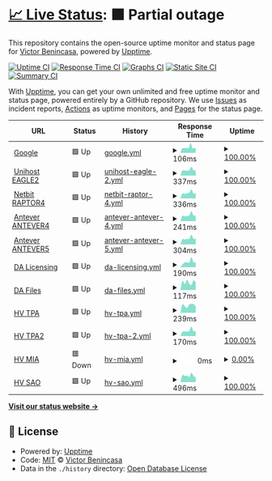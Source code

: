 # [📈 Live Status](https://demo.upptime.js.org): <!--live status--> **🟧 Partial outage**

This repository contains the open-source uptime monitor and status page for [Victor Benincasa](https://br.linkedin.com/in/vbenincasa), powered by [Upptime](https://github.com/upptime/upptime).

[![Uptime CI](https://github.com/vbenincasa/upptime/workflows/Uptime%20CI/badge.svg)](https://github.com/vbenincasa/upptime/actions?query=workflow%3A%22Uptime+CI%22)
[![Response Time CI](https://github.com/vbenincasa/upptime/workflows/Response%20Time%20CI/badge.svg)](https://github.com/vbenincasa/upptime/actions?query=workflow%3A%22Response+Time+CI%22)
[![Graphs CI](https://github.com/vbenincasa/upptime/workflows/Graphs%20CI/badge.svg)](https://github.com/vbenincasa/upptime/actions?query=workflow%3A%22Graphs+CI%22)
[![Static Site CI](https://github.com/vbenincasa/upptime/workflows/Static%20Site%20CI/badge.svg)](https://github.com/vbenincasa/upptime/actions?query=workflow%3A%22Static+Site+CI%22)
[![Summary CI](https://github.com/vbenincasa/upptime/workflows/Summary%20CI/badge.svg)](https://github.com/vbenincasa/upptime/actions?query=workflow%3A%22Summary+CI%22)

With [Upptime](https://upptime.js.org), you can get your own unlimited and free uptime monitor and status page, powered entirely by a GitHub repository. We use [Issues](https://github.com/vbenincasa/upptime/issues) as incident reports, [Actions](https://github.com/vbenincasa/upptime/actions) as uptime monitors, and [Pages](https://demo.upptime.js.org) for the status page.

<!--start: status pages-->
<!-- This summary is generated by Upptime (https://github.com/upptime/upptime) -->
<!-- Do not edit this manually, your changes will be overwritten -->
<!-- prettier-ignore -->
| URL | Status | History | Response Time | Uptime |
| --- | ------ | ------- | ------------- | ------ |
| <img alt="" src="https://icons.duckduckgo.com/ip3/www.google.com.ico" height="13"> [Google](https://www.google.com) | 🟩 Up | [google.yml](https://github.com/vbenincasa/upptime/commits/HEAD/history/google.yml) | <details><summary><img alt="Response time graph" src="./graphs/google/response-time-week.png" height="20"> 106ms</summary><br><a href="https://vbenincasa.github.io/upptime/history/google"><img alt="Response time 107" src="https://img.shields.io/endpoint?url=https%3A%2F%2Fraw.githubusercontent.com%2Fvbenincasa%2Fupptime%2FHEAD%2Fapi%2Fgoogle%2Fresponse-time.json"></a><br><a href="https://vbenincasa.github.io/upptime/history/google"><img alt="24-hour response time 134" src="https://img.shields.io/endpoint?url=https%3A%2F%2Fraw.githubusercontent.com%2Fvbenincasa%2Fupptime%2FHEAD%2Fapi%2Fgoogle%2Fresponse-time-day.json"></a><br><a href="https://vbenincasa.github.io/upptime/history/google"><img alt="7-day response time 106" src="https://img.shields.io/endpoint?url=https%3A%2F%2Fraw.githubusercontent.com%2Fvbenincasa%2Fupptime%2FHEAD%2Fapi%2Fgoogle%2Fresponse-time-week.json"></a><br><a href="https://vbenincasa.github.io/upptime/history/google"><img alt="30-day response time 104" src="https://img.shields.io/endpoint?url=https%3A%2F%2Fraw.githubusercontent.com%2Fvbenincasa%2Fupptime%2FHEAD%2Fapi%2Fgoogle%2Fresponse-time-month.json"></a><br><a href="https://vbenincasa.github.io/upptime/history/google"><img alt="1-year response time 109" src="https://img.shields.io/endpoint?url=https%3A%2F%2Fraw.githubusercontent.com%2Fvbenincasa%2Fupptime%2FHEAD%2Fapi%2Fgoogle%2Fresponse-time-year.json"></a></details> | <details><summary><a href="https://vbenincasa.github.io/upptime/history/google">100.00%</a></summary><a href="https://vbenincasa.github.io/upptime/history/google"><img alt="All-time uptime 100.00%" src="https://img.shields.io/endpoint?url=https%3A%2F%2Fraw.githubusercontent.com%2Fvbenincasa%2Fupptime%2FHEAD%2Fapi%2Fgoogle%2Fuptime.json"></a><br><a href="https://vbenincasa.github.io/upptime/history/google"><img alt="24-hour uptime 100.00%" src="https://img.shields.io/endpoint?url=https%3A%2F%2Fraw.githubusercontent.com%2Fvbenincasa%2Fupptime%2FHEAD%2Fapi%2Fgoogle%2Fuptime-day.json"></a><br><a href="https://vbenincasa.github.io/upptime/history/google"><img alt="7-day uptime 100.00%" src="https://img.shields.io/endpoint?url=https%3A%2F%2Fraw.githubusercontent.com%2Fvbenincasa%2Fupptime%2FHEAD%2Fapi%2Fgoogle%2Fuptime-week.json"></a><br><a href="https://vbenincasa.github.io/upptime/history/google"><img alt="30-day uptime 100.00%" src="https://img.shields.io/endpoint?url=https%3A%2F%2Fraw.githubusercontent.com%2Fvbenincasa%2Fupptime%2FHEAD%2Fapi%2Fgoogle%2Fuptime-month.json"></a><br><a href="https://vbenincasa.github.io/upptime/history/google"><img alt="1-year uptime 100.00%" src="https://img.shields.io/endpoint?url=https%3A%2F%2Fraw.githubusercontent.com%2Fvbenincasa%2Fupptime%2FHEAD%2Fapi%2Fgoogle%2Fuptime-year.json"></a></details>
| <img alt="" src="https://unihostbrasil.com.br/favicon.ico" height="13"> [Unihost EAGLE2](https://eagle2.unihostbrasil.com.br) | 🟩 Up | [unihost-eagle-2.yml](https://github.com/vbenincasa/upptime/commits/HEAD/history/unihost-eagle-2.yml) | <details><summary><img alt="Response time graph" src="./graphs/unihost-eagle-2/response-time-week.png" height="20"> 337ms</summary><br><a href="https://vbenincasa.github.io/upptime/history/unihost-eagle-2"><img alt="Response time 414" src="https://img.shields.io/endpoint?url=https%3A%2F%2Fraw.githubusercontent.com%2Fvbenincasa%2Fupptime%2FHEAD%2Fapi%2Funihost-eagle-2%2Fresponse-time.json"></a><br><a href="https://vbenincasa.github.io/upptime/history/unihost-eagle-2"><img alt="24-hour response time 335" src="https://img.shields.io/endpoint?url=https%3A%2F%2Fraw.githubusercontent.com%2Fvbenincasa%2Fupptime%2FHEAD%2Fapi%2Funihost-eagle-2%2Fresponse-time-day.json"></a><br><a href="https://vbenincasa.github.io/upptime/history/unihost-eagle-2"><img alt="7-day response time 337" src="https://img.shields.io/endpoint?url=https%3A%2F%2Fraw.githubusercontent.com%2Fvbenincasa%2Fupptime%2FHEAD%2Fapi%2Funihost-eagle-2%2Fresponse-time-week.json"></a><br><a href="https://vbenincasa.github.io/upptime/history/unihost-eagle-2"><img alt="30-day response time 382" src="https://img.shields.io/endpoint?url=https%3A%2F%2Fraw.githubusercontent.com%2Fvbenincasa%2Fupptime%2FHEAD%2Fapi%2Funihost-eagle-2%2Fresponse-time-month.json"></a><br><a href="https://vbenincasa.github.io/upptime/history/unihost-eagle-2"><img alt="1-year response time 409" src="https://img.shields.io/endpoint?url=https%3A%2F%2Fraw.githubusercontent.com%2Fvbenincasa%2Fupptime%2FHEAD%2Fapi%2Funihost-eagle-2%2Fresponse-time-year.json"></a></details> | <details><summary><a href="https://vbenincasa.github.io/upptime/history/unihost-eagle-2">100.00%</a></summary><a href="https://vbenincasa.github.io/upptime/history/unihost-eagle-2"><img alt="All-time uptime 100.00%" src="https://img.shields.io/endpoint?url=https%3A%2F%2Fraw.githubusercontent.com%2Fvbenincasa%2Fupptime%2FHEAD%2Fapi%2Funihost-eagle-2%2Fuptime.json"></a><br><a href="https://vbenincasa.github.io/upptime/history/unihost-eagle-2"><img alt="24-hour uptime 100.00%" src="https://img.shields.io/endpoint?url=https%3A%2F%2Fraw.githubusercontent.com%2Fvbenincasa%2Fupptime%2FHEAD%2Fapi%2Funihost-eagle-2%2Fuptime-day.json"></a><br><a href="https://vbenincasa.github.io/upptime/history/unihost-eagle-2"><img alt="7-day uptime 100.00%" src="https://img.shields.io/endpoint?url=https%3A%2F%2Fraw.githubusercontent.com%2Fvbenincasa%2Fupptime%2FHEAD%2Fapi%2Funihost-eagle-2%2Fuptime-week.json"></a><br><a href="https://vbenincasa.github.io/upptime/history/unihost-eagle-2"><img alt="30-day uptime 100.00%" src="https://img.shields.io/endpoint?url=https%3A%2F%2Fraw.githubusercontent.com%2Fvbenincasa%2Fupptime%2FHEAD%2Fapi%2Funihost-eagle-2%2Fuptime-month.json"></a><br><a href="https://vbenincasa.github.io/upptime/history/unihost-eagle-2"><img alt="1-year uptime 99.99%" src="https://img.shields.io/endpoint?url=https%3A%2F%2Fraw.githubusercontent.com%2Fvbenincasa%2Fupptime%2FHEAD%2Fapi%2Funihost-eagle-2%2Fuptime-year.json"></a></details>
| <img alt="" src="https://netbit.com.br/favicon.ico" height="13"> [Netbit RAPTOR4](https://raptor4.netbit.com.br) | 🟩 Up | [netbit-raptor-4.yml](https://github.com/vbenincasa/upptime/commits/HEAD/history/netbit-raptor-4.yml) | <details><summary><img alt="Response time graph" src="./graphs/netbit-raptor-4/response-time-week.png" height="20"> 336ms</summary><br><a href="https://vbenincasa.github.io/upptime/history/netbit-raptor-4"><img alt="Response time 307" src="https://img.shields.io/endpoint?url=https%3A%2F%2Fraw.githubusercontent.com%2Fvbenincasa%2Fupptime%2FHEAD%2Fapi%2Fnetbit-raptor-4%2Fresponse-time.json"></a><br><a href="https://vbenincasa.github.io/upptime/history/netbit-raptor-4"><img alt="24-hour response time 360" src="https://img.shields.io/endpoint?url=https%3A%2F%2Fraw.githubusercontent.com%2Fvbenincasa%2Fupptime%2FHEAD%2Fapi%2Fnetbit-raptor-4%2Fresponse-time-day.json"></a><br><a href="https://vbenincasa.github.io/upptime/history/netbit-raptor-4"><img alt="7-day response time 336" src="https://img.shields.io/endpoint?url=https%3A%2F%2Fraw.githubusercontent.com%2Fvbenincasa%2Fupptime%2FHEAD%2Fapi%2Fnetbit-raptor-4%2Fresponse-time-week.json"></a><br><a href="https://vbenincasa.github.io/upptime/history/netbit-raptor-4"><img alt="30-day response time 378" src="https://img.shields.io/endpoint?url=https%3A%2F%2Fraw.githubusercontent.com%2Fvbenincasa%2Fupptime%2FHEAD%2Fapi%2Fnetbit-raptor-4%2Fresponse-time-month.json"></a><br><a href="https://vbenincasa.github.io/upptime/history/netbit-raptor-4"><img alt="1-year response time 323" src="https://img.shields.io/endpoint?url=https%3A%2F%2Fraw.githubusercontent.com%2Fvbenincasa%2Fupptime%2FHEAD%2Fapi%2Fnetbit-raptor-4%2Fresponse-time-year.json"></a></details> | <details><summary><a href="https://vbenincasa.github.io/upptime/history/netbit-raptor-4">100.00%</a></summary><a href="https://vbenincasa.github.io/upptime/history/netbit-raptor-4"><img alt="All-time uptime 100.00%" src="https://img.shields.io/endpoint?url=https%3A%2F%2Fraw.githubusercontent.com%2Fvbenincasa%2Fupptime%2FHEAD%2Fapi%2Fnetbit-raptor-4%2Fuptime.json"></a><br><a href="https://vbenincasa.github.io/upptime/history/netbit-raptor-4"><img alt="24-hour uptime 100.00%" src="https://img.shields.io/endpoint?url=https%3A%2F%2Fraw.githubusercontent.com%2Fvbenincasa%2Fupptime%2FHEAD%2Fapi%2Fnetbit-raptor-4%2Fuptime-day.json"></a><br><a href="https://vbenincasa.github.io/upptime/history/netbit-raptor-4"><img alt="7-day uptime 100.00%" src="https://img.shields.io/endpoint?url=https%3A%2F%2Fraw.githubusercontent.com%2Fvbenincasa%2Fupptime%2FHEAD%2Fapi%2Fnetbit-raptor-4%2Fuptime-week.json"></a><br><a href="https://vbenincasa.github.io/upptime/history/netbit-raptor-4"><img alt="30-day uptime 100.00%" src="https://img.shields.io/endpoint?url=https%3A%2F%2Fraw.githubusercontent.com%2Fvbenincasa%2Fupptime%2FHEAD%2Fapi%2Fnetbit-raptor-4%2Fuptime-month.json"></a><br><a href="https://vbenincasa.github.io/upptime/history/netbit-raptor-4"><img alt="1-year uptime 100.00%" src="https://img.shields.io/endpoint?url=https%3A%2F%2Fraw.githubusercontent.com%2Fvbenincasa%2Fupptime%2FHEAD%2Fapi%2Fnetbit-raptor-4%2Fuptime-year.json"></a></details>
| <img alt="" src="https://icons.duckduckgo.com/ip3/antever4.antever.com.br.ico" height="13"> [Antever ANTEVER4](http://antever4.antever.com.br) | 🟩 Up | [antever-antever-4.yml](https://github.com/vbenincasa/upptime/commits/HEAD/history/antever-antever-4.yml) | <details><summary><img alt="Response time graph" src="./graphs/antever-antever-4/response-time-week.png" height="20"> 241ms</summary><br><a href="https://vbenincasa.github.io/upptime/history/antever-antever-4"><img alt="Response time 272" src="https://img.shields.io/endpoint?url=https%3A%2F%2Fraw.githubusercontent.com%2Fvbenincasa%2Fupptime%2FHEAD%2Fapi%2Fantever-antever-4%2Fresponse-time.json"></a><br><a href="https://vbenincasa.github.io/upptime/history/antever-antever-4"><img alt="24-hour response time 253" src="https://img.shields.io/endpoint?url=https%3A%2F%2Fraw.githubusercontent.com%2Fvbenincasa%2Fupptime%2FHEAD%2Fapi%2Fantever-antever-4%2Fresponse-time-day.json"></a><br><a href="https://vbenincasa.github.io/upptime/history/antever-antever-4"><img alt="7-day response time 241" src="https://img.shields.io/endpoint?url=https%3A%2F%2Fraw.githubusercontent.com%2Fvbenincasa%2Fupptime%2FHEAD%2Fapi%2Fantever-antever-4%2Fresponse-time-week.json"></a><br><a href="https://vbenincasa.github.io/upptime/history/antever-antever-4"><img alt="30-day response time 281" src="https://img.shields.io/endpoint?url=https%3A%2F%2Fraw.githubusercontent.com%2Fvbenincasa%2Fupptime%2FHEAD%2Fapi%2Fantever-antever-4%2Fresponse-time-month.json"></a><br><a href="https://vbenincasa.github.io/upptime/history/antever-antever-4"><img alt="1-year response time 280" src="https://img.shields.io/endpoint?url=https%3A%2F%2Fraw.githubusercontent.com%2Fvbenincasa%2Fupptime%2FHEAD%2Fapi%2Fantever-antever-4%2Fresponse-time-year.json"></a></details> | <details><summary><a href="https://vbenincasa.github.io/upptime/history/antever-antever-4">100.00%</a></summary><a href="https://vbenincasa.github.io/upptime/history/antever-antever-4"><img alt="All-time uptime 100.00%" src="https://img.shields.io/endpoint?url=https%3A%2F%2Fraw.githubusercontent.com%2Fvbenincasa%2Fupptime%2FHEAD%2Fapi%2Fantever-antever-4%2Fuptime.json"></a><br><a href="https://vbenincasa.github.io/upptime/history/antever-antever-4"><img alt="24-hour uptime 100.00%" src="https://img.shields.io/endpoint?url=https%3A%2F%2Fraw.githubusercontent.com%2Fvbenincasa%2Fupptime%2FHEAD%2Fapi%2Fantever-antever-4%2Fuptime-day.json"></a><br><a href="https://vbenincasa.github.io/upptime/history/antever-antever-4"><img alt="7-day uptime 100.00%" src="https://img.shields.io/endpoint?url=https%3A%2F%2Fraw.githubusercontent.com%2Fvbenincasa%2Fupptime%2FHEAD%2Fapi%2Fantever-antever-4%2Fuptime-week.json"></a><br><a href="https://vbenincasa.github.io/upptime/history/antever-antever-4"><img alt="30-day uptime 100.00%" src="https://img.shields.io/endpoint?url=https%3A%2F%2Fraw.githubusercontent.com%2Fvbenincasa%2Fupptime%2FHEAD%2Fapi%2Fantever-antever-4%2Fuptime-month.json"></a><br><a href="https://vbenincasa.github.io/upptime/history/antever-antever-4"><img alt="1-year uptime 100.00%" src="https://img.shields.io/endpoint?url=https%3A%2F%2Fraw.githubusercontent.com%2Fvbenincasa%2Fupptime%2FHEAD%2Fapi%2Fantever-antever-4%2Fuptime-year.json"></a></details>
| <img alt="" src="https://icons.duckduckgo.com/ip3/antever5.antever.com.br.ico" height="13"> [Antever ANTEVER5](https://antever5.antever.com.br) | 🟩 Up | [antever-antever-5.yml](https://github.com/vbenincasa/upptime/commits/HEAD/history/antever-antever-5.yml) | <details><summary><img alt="Response time graph" src="./graphs/antever-antever-5/response-time-week.png" height="20"> 304ms</summary><br><a href="https://vbenincasa.github.io/upptime/history/antever-antever-5"><img alt="Response time 339" src="https://img.shields.io/endpoint?url=https%3A%2F%2Fraw.githubusercontent.com%2Fvbenincasa%2Fupptime%2FHEAD%2Fapi%2Fantever-antever-5%2Fresponse-time.json"></a><br><a href="https://vbenincasa.github.io/upptime/history/antever-antever-5"><img alt="24-hour response time 318" src="https://img.shields.io/endpoint?url=https%3A%2F%2Fraw.githubusercontent.com%2Fvbenincasa%2Fupptime%2FHEAD%2Fapi%2Fantever-antever-5%2Fresponse-time-day.json"></a><br><a href="https://vbenincasa.github.io/upptime/history/antever-antever-5"><img alt="7-day response time 304" src="https://img.shields.io/endpoint?url=https%3A%2F%2Fraw.githubusercontent.com%2Fvbenincasa%2Fupptime%2FHEAD%2Fapi%2Fantever-antever-5%2Fresponse-time-week.json"></a><br><a href="https://vbenincasa.github.io/upptime/history/antever-antever-5"><img alt="30-day response time 347" src="https://img.shields.io/endpoint?url=https%3A%2F%2Fraw.githubusercontent.com%2Fvbenincasa%2Fupptime%2FHEAD%2Fapi%2Fantever-antever-5%2Fresponse-time-month.json"></a><br><a href="https://vbenincasa.github.io/upptime/history/antever-antever-5"><img alt="1-year response time 339" src="https://img.shields.io/endpoint?url=https%3A%2F%2Fraw.githubusercontent.com%2Fvbenincasa%2Fupptime%2FHEAD%2Fapi%2Fantever-antever-5%2Fresponse-time-year.json"></a></details> | <details><summary><a href="https://vbenincasa.github.io/upptime/history/antever-antever-5">100.00%</a></summary><a href="https://vbenincasa.github.io/upptime/history/antever-antever-5"><img alt="All-time uptime 99.99%" src="https://img.shields.io/endpoint?url=https%3A%2F%2Fraw.githubusercontent.com%2Fvbenincasa%2Fupptime%2FHEAD%2Fapi%2Fantever-antever-5%2Fuptime.json"></a><br><a href="https://vbenincasa.github.io/upptime/history/antever-antever-5"><img alt="24-hour uptime 100.00%" src="https://img.shields.io/endpoint?url=https%3A%2F%2Fraw.githubusercontent.com%2Fvbenincasa%2Fupptime%2FHEAD%2Fapi%2Fantever-antever-5%2Fuptime-day.json"></a><br><a href="https://vbenincasa.github.io/upptime/history/antever-antever-5"><img alt="7-day uptime 100.00%" src="https://img.shields.io/endpoint?url=https%3A%2F%2Fraw.githubusercontent.com%2Fvbenincasa%2Fupptime%2FHEAD%2Fapi%2Fantever-antever-5%2Fuptime-week.json"></a><br><a href="https://vbenincasa.github.io/upptime/history/antever-antever-5"><img alt="30-day uptime 99.95%" src="https://img.shields.io/endpoint?url=https%3A%2F%2Fraw.githubusercontent.com%2Fvbenincasa%2Fupptime%2FHEAD%2Fapi%2Fantever-antever-5%2Fuptime-month.json"></a><br><a href="https://vbenincasa.github.io/upptime/history/antever-antever-5"><img alt="1-year uptime 99.99%" src="https://img.shields.io/endpoint?url=https%3A%2F%2Fraw.githubusercontent.com%2Fvbenincasa%2Fupptime%2FHEAD%2Fapi%2Fantever-antever-5%2Fuptime-year.json"></a></details>
| <img alt="" src="https://directadmin.com/favicon.png" height="13"> [DA Licensing](https://licensing.directadmin.com) | 🟩 Up | [da-licensing.yml](https://github.com/vbenincasa/upptime/commits/HEAD/history/da-licensing.yml) | <details><summary><img alt="Response time graph" src="./graphs/da-licensing/response-time-week.png" height="20"> 190ms</summary><br><a href="https://vbenincasa.github.io/upptime/history/da-licensing"><img alt="Response time 171" src="https://img.shields.io/endpoint?url=https%3A%2F%2Fraw.githubusercontent.com%2Fvbenincasa%2Fupptime%2FHEAD%2Fapi%2Fda-licensing%2Fresponse-time.json"></a><br><a href="https://vbenincasa.github.io/upptime/history/da-licensing"><img alt="24-hour response time 180" src="https://img.shields.io/endpoint?url=https%3A%2F%2Fraw.githubusercontent.com%2Fvbenincasa%2Fupptime%2FHEAD%2Fapi%2Fda-licensing%2Fresponse-time-day.json"></a><br><a href="https://vbenincasa.github.io/upptime/history/da-licensing"><img alt="7-day response time 190" src="https://img.shields.io/endpoint?url=https%3A%2F%2Fraw.githubusercontent.com%2Fvbenincasa%2Fupptime%2FHEAD%2Fapi%2Fda-licensing%2Fresponse-time-week.json"></a><br><a href="https://vbenincasa.github.io/upptime/history/da-licensing"><img alt="30-day response time 163" src="https://img.shields.io/endpoint?url=https%3A%2F%2Fraw.githubusercontent.com%2Fvbenincasa%2Fupptime%2FHEAD%2Fapi%2Fda-licensing%2Fresponse-time-month.json"></a><br><a href="https://vbenincasa.github.io/upptime/history/da-licensing"><img alt="1-year response time 171" src="https://img.shields.io/endpoint?url=https%3A%2F%2Fraw.githubusercontent.com%2Fvbenincasa%2Fupptime%2FHEAD%2Fapi%2Fda-licensing%2Fresponse-time-year.json"></a></details> | <details><summary><a href="https://vbenincasa.github.io/upptime/history/da-licensing">100.00%</a></summary><a href="https://vbenincasa.github.io/upptime/history/da-licensing"><img alt="All-time uptime 100.00%" src="https://img.shields.io/endpoint?url=https%3A%2F%2Fraw.githubusercontent.com%2Fvbenincasa%2Fupptime%2FHEAD%2Fapi%2Fda-licensing%2Fuptime.json"></a><br><a href="https://vbenincasa.github.io/upptime/history/da-licensing"><img alt="24-hour uptime 100.00%" src="https://img.shields.io/endpoint?url=https%3A%2F%2Fraw.githubusercontent.com%2Fvbenincasa%2Fupptime%2FHEAD%2Fapi%2Fda-licensing%2Fuptime-day.json"></a><br><a href="https://vbenincasa.github.io/upptime/history/da-licensing"><img alt="7-day uptime 100.00%" src="https://img.shields.io/endpoint?url=https%3A%2F%2Fraw.githubusercontent.com%2Fvbenincasa%2Fupptime%2FHEAD%2Fapi%2Fda-licensing%2Fuptime-week.json"></a><br><a href="https://vbenincasa.github.io/upptime/history/da-licensing"><img alt="30-day uptime 100.00%" src="https://img.shields.io/endpoint?url=https%3A%2F%2Fraw.githubusercontent.com%2Fvbenincasa%2Fupptime%2FHEAD%2Fapi%2Fda-licensing%2Fuptime-month.json"></a><br><a href="https://vbenincasa.github.io/upptime/history/da-licensing"><img alt="1-year uptime 100.00%" src="https://img.shields.io/endpoint?url=https%3A%2F%2Fraw.githubusercontent.com%2Fvbenincasa%2Fupptime%2FHEAD%2Fapi%2Fda-licensing%2Fuptime-year.json"></a></details>
| <img alt="" src="https://directadmin.com/favicon.png" height="13"> [DA Files](https://files.directadmin.com) | 🟩 Up | [da-files.yml](https://github.com/vbenincasa/upptime/commits/HEAD/history/da-files.yml) | <details><summary><img alt="Response time graph" src="./graphs/da-files/response-time-week.png" height="20"> 117ms</summary><br><a href="https://vbenincasa.github.io/upptime/history/da-files"><img alt="Response time 110" src="https://img.shields.io/endpoint?url=https%3A%2F%2Fraw.githubusercontent.com%2Fvbenincasa%2Fupptime%2FHEAD%2Fapi%2Fda-files%2Fresponse-time.json"></a><br><a href="https://vbenincasa.github.io/upptime/history/da-files"><img alt="24-hour response time 118" src="https://img.shields.io/endpoint?url=https%3A%2F%2Fraw.githubusercontent.com%2Fvbenincasa%2Fupptime%2FHEAD%2Fapi%2Fda-files%2Fresponse-time-day.json"></a><br><a href="https://vbenincasa.github.io/upptime/history/da-files"><img alt="7-day response time 117" src="https://img.shields.io/endpoint?url=https%3A%2F%2Fraw.githubusercontent.com%2Fvbenincasa%2Fupptime%2FHEAD%2Fapi%2Fda-files%2Fresponse-time-week.json"></a><br><a href="https://vbenincasa.github.io/upptime/history/da-files"><img alt="30-day response time 98" src="https://img.shields.io/endpoint?url=https%3A%2F%2Fraw.githubusercontent.com%2Fvbenincasa%2Fupptime%2FHEAD%2Fapi%2Fda-files%2Fresponse-time-month.json"></a><br><a href="https://vbenincasa.github.io/upptime/history/da-files"><img alt="1-year response time 110" src="https://img.shields.io/endpoint?url=https%3A%2F%2Fraw.githubusercontent.com%2Fvbenincasa%2Fupptime%2FHEAD%2Fapi%2Fda-files%2Fresponse-time-year.json"></a></details> | <details><summary><a href="https://vbenincasa.github.io/upptime/history/da-files">100.00%</a></summary><a href="https://vbenincasa.github.io/upptime/history/da-files"><img alt="All-time uptime 100.00%" src="https://img.shields.io/endpoint?url=https%3A%2F%2Fraw.githubusercontent.com%2Fvbenincasa%2Fupptime%2FHEAD%2Fapi%2Fda-files%2Fuptime.json"></a><br><a href="https://vbenincasa.github.io/upptime/history/da-files"><img alt="24-hour uptime 100.00%" src="https://img.shields.io/endpoint?url=https%3A%2F%2Fraw.githubusercontent.com%2Fvbenincasa%2Fupptime%2FHEAD%2Fapi%2Fda-files%2Fuptime-day.json"></a><br><a href="https://vbenincasa.github.io/upptime/history/da-files"><img alt="7-day uptime 100.00%" src="https://img.shields.io/endpoint?url=https%3A%2F%2Fraw.githubusercontent.com%2Fvbenincasa%2Fupptime%2FHEAD%2Fapi%2Fda-files%2Fuptime-week.json"></a><br><a href="https://vbenincasa.github.io/upptime/history/da-files"><img alt="30-day uptime 100.00%" src="https://img.shields.io/endpoint?url=https%3A%2F%2Fraw.githubusercontent.com%2Fvbenincasa%2Fupptime%2FHEAD%2Fapi%2Fda-files%2Fuptime-month.json"></a><br><a href="https://vbenincasa.github.io/upptime/history/da-files"><img alt="1-year uptime 100.00%" src="https://img.shields.io/endpoint?url=https%3A%2F%2Fraw.githubusercontent.com%2Fvbenincasa%2Fupptime%2FHEAD%2Fapi%2Fda-files%2Fuptime-year.json"></a></details>
| <img alt="" src="https://www.hivelocity.net/favicon.ico" height="13"> [HV TPA](https://speedtest.tpa.hivelocity.net) | 🟩 Up | [hv-tpa.yml](https://github.com/vbenincasa/upptime/commits/HEAD/history/hv-tpa.yml) | <details><summary><img alt="Response time graph" src="./graphs/hv-tpa/response-time-week.png" height="20"> 239ms</summary><br><a href="https://vbenincasa.github.io/upptime/history/hv-tpa"><img alt="Response time 289" src="https://img.shields.io/endpoint?url=https%3A%2F%2Fraw.githubusercontent.com%2Fvbenincasa%2Fupptime%2FHEAD%2Fapi%2Fhv-tpa%2Fresponse-time.json"></a><br><a href="https://vbenincasa.github.io/upptime/history/hv-tpa"><img alt="24-hour response time 201" src="https://img.shields.io/endpoint?url=https%3A%2F%2Fraw.githubusercontent.com%2Fvbenincasa%2Fupptime%2FHEAD%2Fapi%2Fhv-tpa%2Fresponse-time-day.json"></a><br><a href="https://vbenincasa.github.io/upptime/history/hv-tpa"><img alt="7-day response time 239" src="https://img.shields.io/endpoint?url=https%3A%2F%2Fraw.githubusercontent.com%2Fvbenincasa%2Fupptime%2FHEAD%2Fapi%2Fhv-tpa%2Fresponse-time-week.json"></a><br><a href="https://vbenincasa.github.io/upptime/history/hv-tpa"><img alt="30-day response time 368" src="https://img.shields.io/endpoint?url=https%3A%2F%2Fraw.githubusercontent.com%2Fvbenincasa%2Fupptime%2FHEAD%2Fapi%2Fhv-tpa%2Fresponse-time-month.json"></a><br><a href="https://vbenincasa.github.io/upptime/history/hv-tpa"><img alt="1-year response time 289" src="https://img.shields.io/endpoint?url=https%3A%2F%2Fraw.githubusercontent.com%2Fvbenincasa%2Fupptime%2FHEAD%2Fapi%2Fhv-tpa%2Fresponse-time-year.json"></a></details> | <details><summary><a href="https://vbenincasa.github.io/upptime/history/hv-tpa">100.00%</a></summary><a href="https://vbenincasa.github.io/upptime/history/hv-tpa"><img alt="All-time uptime 100.00%" src="https://img.shields.io/endpoint?url=https%3A%2F%2Fraw.githubusercontent.com%2Fvbenincasa%2Fupptime%2FHEAD%2Fapi%2Fhv-tpa%2Fuptime.json"></a><br><a href="https://vbenincasa.github.io/upptime/history/hv-tpa"><img alt="24-hour uptime 100.00%" src="https://img.shields.io/endpoint?url=https%3A%2F%2Fraw.githubusercontent.com%2Fvbenincasa%2Fupptime%2FHEAD%2Fapi%2Fhv-tpa%2Fuptime-day.json"></a><br><a href="https://vbenincasa.github.io/upptime/history/hv-tpa"><img alt="7-day uptime 100.00%" src="https://img.shields.io/endpoint?url=https%3A%2F%2Fraw.githubusercontent.com%2Fvbenincasa%2Fupptime%2FHEAD%2Fapi%2Fhv-tpa%2Fuptime-week.json"></a><br><a href="https://vbenincasa.github.io/upptime/history/hv-tpa"><img alt="30-day uptime 100.00%" src="https://img.shields.io/endpoint?url=https%3A%2F%2Fraw.githubusercontent.com%2Fvbenincasa%2Fupptime%2FHEAD%2Fapi%2Fhv-tpa%2Fuptime-month.json"></a><br><a href="https://vbenincasa.github.io/upptime/history/hv-tpa"><img alt="1-year uptime 100.00%" src="https://img.shields.io/endpoint?url=https%3A%2F%2Fraw.githubusercontent.com%2Fvbenincasa%2Fupptime%2FHEAD%2Fapi%2Fhv-tpa%2Fuptime-year.json"></a></details>
| <img alt="" src="https://www.hivelocity.net/favicon.ico" height="13"> [HV TPA2](https://speedtest.tpa2.hivelocity.net) | 🟩 Up | [hv-tpa-2.yml](https://github.com/vbenincasa/upptime/commits/HEAD/history/hv-tpa-2.yml) | <details><summary><img alt="Response time graph" src="./graphs/hv-tpa-2/response-time-week.png" height="20"> 170ms</summary><br><a href="https://vbenincasa.github.io/upptime/history/hv-tpa-2"><img alt="Response time 248" src="https://img.shields.io/endpoint?url=https%3A%2F%2Fraw.githubusercontent.com%2Fvbenincasa%2Fupptime%2FHEAD%2Fapi%2Fhv-tpa-2%2Fresponse-time.json"></a><br><a href="https://vbenincasa.github.io/upptime/history/hv-tpa-2"><img alt="24-hour response time 232" src="https://img.shields.io/endpoint?url=https%3A%2F%2Fraw.githubusercontent.com%2Fvbenincasa%2Fupptime%2FHEAD%2Fapi%2Fhv-tpa-2%2Fresponse-time-day.json"></a><br><a href="https://vbenincasa.github.io/upptime/history/hv-tpa-2"><img alt="7-day response time 170" src="https://img.shields.io/endpoint?url=https%3A%2F%2Fraw.githubusercontent.com%2Fvbenincasa%2Fupptime%2FHEAD%2Fapi%2Fhv-tpa-2%2Fresponse-time-week.json"></a><br><a href="https://vbenincasa.github.io/upptime/history/hv-tpa-2"><img alt="30-day response time 229" src="https://img.shields.io/endpoint?url=https%3A%2F%2Fraw.githubusercontent.com%2Fvbenincasa%2Fupptime%2FHEAD%2Fapi%2Fhv-tpa-2%2Fresponse-time-month.json"></a><br><a href="https://vbenincasa.github.io/upptime/history/hv-tpa-2"><img alt="1-year response time 248" src="https://img.shields.io/endpoint?url=https%3A%2F%2Fraw.githubusercontent.com%2Fvbenincasa%2Fupptime%2FHEAD%2Fapi%2Fhv-tpa-2%2Fresponse-time-year.json"></a></details> | <details><summary><a href="https://vbenincasa.github.io/upptime/history/hv-tpa-2">100.00%</a></summary><a href="https://vbenincasa.github.io/upptime/history/hv-tpa-2"><img alt="All-time uptime 100.00%" src="https://img.shields.io/endpoint?url=https%3A%2F%2Fraw.githubusercontent.com%2Fvbenincasa%2Fupptime%2FHEAD%2Fapi%2Fhv-tpa-2%2Fuptime.json"></a><br><a href="https://vbenincasa.github.io/upptime/history/hv-tpa-2"><img alt="24-hour uptime 100.00%" src="https://img.shields.io/endpoint?url=https%3A%2F%2Fraw.githubusercontent.com%2Fvbenincasa%2Fupptime%2FHEAD%2Fapi%2Fhv-tpa-2%2Fuptime-day.json"></a><br><a href="https://vbenincasa.github.io/upptime/history/hv-tpa-2"><img alt="7-day uptime 100.00%" src="https://img.shields.io/endpoint?url=https%3A%2F%2Fraw.githubusercontent.com%2Fvbenincasa%2Fupptime%2FHEAD%2Fapi%2Fhv-tpa-2%2Fuptime-week.json"></a><br><a href="https://vbenincasa.github.io/upptime/history/hv-tpa-2"><img alt="30-day uptime 100.00%" src="https://img.shields.io/endpoint?url=https%3A%2F%2Fraw.githubusercontent.com%2Fvbenincasa%2Fupptime%2FHEAD%2Fapi%2Fhv-tpa-2%2Fuptime-month.json"></a><br><a href="https://vbenincasa.github.io/upptime/history/hv-tpa-2"><img alt="1-year uptime 100.00%" src="https://img.shields.io/endpoint?url=https%3A%2F%2Fraw.githubusercontent.com%2Fvbenincasa%2Fupptime%2FHEAD%2Fapi%2Fhv-tpa-2%2Fuptime-year.json"></a></details>
| <img alt="" src="https://www.hivelocity.net/favicon.ico" height="13"> [HV MIA](https://speedtest.mia.hivelocity.net) | 🟥 Down | [hv-mia.yml](https://github.com/vbenincasa/upptime/commits/HEAD/history/hv-mia.yml) | <details><summary><img alt="Response time graph" src="./graphs/hv-mia/response-time-week.png" height="20"> 0ms</summary><br><a href="https://vbenincasa.github.io/upptime/history/hv-mia"><img alt="Response time 221" src="https://img.shields.io/endpoint?url=https%3A%2F%2Fraw.githubusercontent.com%2Fvbenincasa%2Fupptime%2FHEAD%2Fapi%2Fhv-mia%2Fresponse-time.json"></a><br><a href="https://vbenincasa.github.io/upptime/history/hv-mia"><img alt="24-hour response time 0" src="https://img.shields.io/endpoint?url=https%3A%2F%2Fraw.githubusercontent.com%2Fvbenincasa%2Fupptime%2FHEAD%2Fapi%2Fhv-mia%2Fresponse-time-day.json"></a><br><a href="https://vbenincasa.github.io/upptime/history/hv-mia"><img alt="7-day response time 0" src="https://img.shields.io/endpoint?url=https%3A%2F%2Fraw.githubusercontent.com%2Fvbenincasa%2Fupptime%2FHEAD%2Fapi%2Fhv-mia%2Fresponse-time-week.json"></a><br><a href="https://vbenincasa.github.io/upptime/history/hv-mia"><img alt="30-day response time 222" src="https://img.shields.io/endpoint?url=https%3A%2F%2Fraw.githubusercontent.com%2Fvbenincasa%2Fupptime%2FHEAD%2Fapi%2Fhv-mia%2Fresponse-time-month.json"></a><br><a href="https://vbenincasa.github.io/upptime/history/hv-mia"><img alt="1-year response time 221" src="https://img.shields.io/endpoint?url=https%3A%2F%2Fraw.githubusercontent.com%2Fvbenincasa%2Fupptime%2FHEAD%2Fapi%2Fhv-mia%2Fresponse-time-year.json"></a></details> | <details><summary><a href="https://vbenincasa.github.io/upptime/history/hv-mia">0.00%</a></summary><a href="https://vbenincasa.github.io/upptime/history/hv-mia"><img alt="All-time uptime 88.63%" src="https://img.shields.io/endpoint?url=https%3A%2F%2Fraw.githubusercontent.com%2Fvbenincasa%2Fupptime%2FHEAD%2Fapi%2Fhv-mia%2Fuptime.json"></a><br><a href="https://vbenincasa.github.io/upptime/history/hv-mia"><img alt="24-hour uptime 0.00%" src="https://img.shields.io/endpoint?url=https%3A%2F%2Fraw.githubusercontent.com%2Fvbenincasa%2Fupptime%2FHEAD%2Fapi%2Fhv-mia%2Fuptime-day.json"></a><br><a href="https://vbenincasa.github.io/upptime/history/hv-mia"><img alt="7-day uptime 0.00%" src="https://img.shields.io/endpoint?url=https%3A%2F%2Fraw.githubusercontent.com%2Fvbenincasa%2Fupptime%2FHEAD%2Fapi%2Fhv-mia%2Fuptime-week.json"></a><br><a href="https://vbenincasa.github.io/upptime/history/hv-mia"><img alt="30-day uptime 46.94%" src="https://img.shields.io/endpoint?url=https%3A%2F%2Fraw.githubusercontent.com%2Fvbenincasa%2Fupptime%2FHEAD%2Fapi%2Fhv-mia%2Fuptime-month.json"></a><br><a href="https://vbenincasa.github.io/upptime/history/hv-mia"><img alt="1-year uptime 88.63%" src="https://img.shields.io/endpoint?url=https%3A%2F%2Fraw.githubusercontent.com%2Fvbenincasa%2Fupptime%2FHEAD%2Fapi%2Fhv-mia%2Fuptime-year.json"></a></details>
| <img alt="" src="https://www.hivelocity.net/favicon.ico" height="13"> [HV SAO](https://speedtest.sao1.hivelocity.net) | 🟩 Up | [hv-sao.yml](https://github.com/vbenincasa/upptime/commits/HEAD/history/hv-sao.yml) | <details><summary><img alt="Response time graph" src="./graphs/hv-sao/response-time-week.png" height="20"> 496ms</summary><br><a href="https://vbenincasa.github.io/upptime/history/hv-sao"><img alt="Response time 520" src="https://img.shields.io/endpoint?url=https%3A%2F%2Fraw.githubusercontent.com%2Fvbenincasa%2Fupptime%2FHEAD%2Fapi%2Fhv-sao%2Fresponse-time.json"></a><br><a href="https://vbenincasa.github.io/upptime/history/hv-sao"><img alt="24-hour response time 529" src="https://img.shields.io/endpoint?url=https%3A%2F%2Fraw.githubusercontent.com%2Fvbenincasa%2Fupptime%2FHEAD%2Fapi%2Fhv-sao%2Fresponse-time-day.json"></a><br><a href="https://vbenincasa.github.io/upptime/history/hv-sao"><img alt="7-day response time 496" src="https://img.shields.io/endpoint?url=https%3A%2F%2Fraw.githubusercontent.com%2Fvbenincasa%2Fupptime%2FHEAD%2Fapi%2Fhv-sao%2Fresponse-time-week.json"></a><br><a href="https://vbenincasa.github.io/upptime/history/hv-sao"><img alt="30-day response time 518" src="https://img.shields.io/endpoint?url=https%3A%2F%2Fraw.githubusercontent.com%2Fvbenincasa%2Fupptime%2FHEAD%2Fapi%2Fhv-sao%2Fresponse-time-month.json"></a><br><a href="https://vbenincasa.github.io/upptime/history/hv-sao"><img alt="1-year response time 520" src="https://img.shields.io/endpoint?url=https%3A%2F%2Fraw.githubusercontent.com%2Fvbenincasa%2Fupptime%2FHEAD%2Fapi%2Fhv-sao%2Fresponse-time-year.json"></a></details> | <details><summary><a href="https://vbenincasa.github.io/upptime/history/hv-sao">100.00%</a></summary><a href="https://vbenincasa.github.io/upptime/history/hv-sao"><img alt="All-time uptime 100.00%" src="https://img.shields.io/endpoint?url=https%3A%2F%2Fraw.githubusercontent.com%2Fvbenincasa%2Fupptime%2FHEAD%2Fapi%2Fhv-sao%2Fuptime.json"></a><br><a href="https://vbenincasa.github.io/upptime/history/hv-sao"><img alt="24-hour uptime 100.00%" src="https://img.shields.io/endpoint?url=https%3A%2F%2Fraw.githubusercontent.com%2Fvbenincasa%2Fupptime%2FHEAD%2Fapi%2Fhv-sao%2Fuptime-day.json"></a><br><a href="https://vbenincasa.github.io/upptime/history/hv-sao"><img alt="7-day uptime 100.00%" src="https://img.shields.io/endpoint?url=https%3A%2F%2Fraw.githubusercontent.com%2Fvbenincasa%2Fupptime%2FHEAD%2Fapi%2Fhv-sao%2Fuptime-week.json"></a><br><a href="https://vbenincasa.github.io/upptime/history/hv-sao"><img alt="30-day uptime 100.00%" src="https://img.shields.io/endpoint?url=https%3A%2F%2Fraw.githubusercontent.com%2Fvbenincasa%2Fupptime%2FHEAD%2Fapi%2Fhv-sao%2Fuptime-month.json"></a><br><a href="https://vbenincasa.github.io/upptime/history/hv-sao"><img alt="1-year uptime 100.00%" src="https://img.shields.io/endpoint?url=https%3A%2F%2Fraw.githubusercontent.com%2Fvbenincasa%2Fupptime%2FHEAD%2Fapi%2Fhv-sao%2Fuptime-year.json"></a></details>

<!--end: status pages-->

[**Visit our status website →**](https://demo.upptime.js.org)

## 📄 License

- Powered by: [Upptime](https://github.com/upptime/upptime)
- Code: [MIT](./LICENSE) © [Victor Benincasa](https://br.linkedin.com/in/vbenincasa)
- Data in the `./history` directory: [Open Database License](https://opendatacommons.org/licenses/odbl/1-0/)
